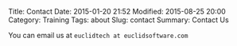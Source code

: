 Title: Contact
Date: 2015-01-20 21:52
Modified: 2015-08-25 20:00
Category: Training
Tags: about
Slug: contact
Summary: Contact Us

You can email us at `euclidtech at euclidsoftware.com`